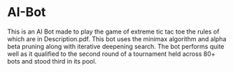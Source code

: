 # AI-Bot

This is an AI Bot made to play the game of extreme tic tac toe the rules of which are in Description.pdf.
This bot uses the minimax algorithm and alpha beta pruning along with iterative deepening search.
The bot performs quite well as it qualified to the second round of a tournament held across 80+ bots and stood third in its pool.